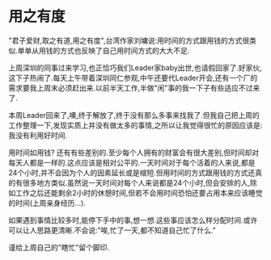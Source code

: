 用之有度
=======

"君子爱财,取之有道,用之有度",台湾作家刘墉说:用时间的方式跟用钱的方式很类似.单单从用钱的方式也反映了自己用时间方式的大大不足.

上周深圳的同事过来学习,也正恰巧我们Leader家baby出世,也请假回家了.好家伙,这下子热闹了.每天上午带着深圳同仁参观,中午还要代Leader开会,还有一个厂的需求要我上周末必须赶出来.以前半天工作,半做"闲"事的我一下子有些适应不过来了.

本周Leader回来了,噢,终于解放了,终于没有那么多事来找我了.但我自己把上周的工作整理一下,发现实质上并没有做太多的事情,之所以让我觉得很忙的原因应该是:我没有利用好时间.

用时间如用钱? 还有有些差别的.至少每个人拥有的财富会有很大差别,但时间却对每天人都是一样的.这点应该是相对公平的.一天时间对于每个活着的人来说,都是24个小时,并不会因为个人的因素延长或是缩短.但用时间的方式跟用钱的方式还真的有很多地方类似.虽然说一天时间对每个人来说都是24个小时,但会安排的人,除如工作之后还能剩余2小时的休憩时间,但若不会用时间恐怕还要占用本来应该睡觉的时间(上周亲身经历...).

如果遇到事情比较多时,能停下手中的事,想一想.这些事应该怎么样分配时间.或许可以让人思路更清晰.不会说:"唉,忙了一天,都不知道自己忙了什么."

谨给上周自己的"瞎忙"留个脚印.
